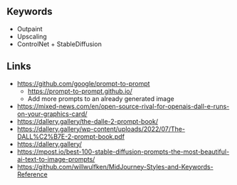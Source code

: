 ## Keywords

- Outpaint
- Upscaling
- ControlNet + StableDiffusion

## Links

- https://github.com/google/prompt-to-prompt
  - https://prompt-to-prompt.github.io/
  - Add more prompts to an already generated image
- https://mixed-news.com/en/open-source-rival-for-openais-dall-e-runs-on-your-graphics-card/
- https://dallery.gallery/the-dalle-2-prompt-book/
- https://dallery.gallery/wp-content/uploads/2022/07/The-DALL%C2%B7E-2-prompt-book.pdf
- https://dallery.gallery/
- https://mpost.io/best-100-stable-diffusion-prompts-the-most-beautiful-ai-text-to-image-prompts/
- https://github.com/willwulfken/MidJourney-Styles-and-Keywords-Reference
